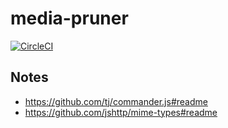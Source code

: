 # media-pruner

[![CircleCI](https://circleci.com/gh/rasmuslp/media-pruner.svg?style=shield&circle-token=21fe02e13458f4ce20cd844453b47dbb540f32d8)](https://circleci.com/gh/rasmuslp/media-pruner)

## Notes

* https://github.com/tj/commander.js#readme
* https://github.com/jshttp/mime-types#readme
